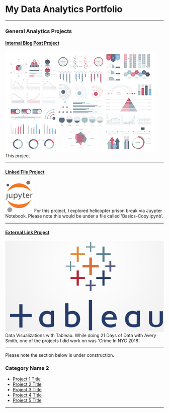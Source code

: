 # My Data Analytics Portfolio

---

### General Analytics Projects

#### [Internal Blog Post Project](/sample_project)
<img src="images/dummy_thumbnail.jpg?raw=true"/>
This project 

---
#### [Linked File Project](https://github.com/jamesjaixp/jamesleung1.github.io/tree/master/files)
[<img src="main-logo.svg"/>](https://github.com/jamesjaixp/jamesleung1.github.io/tree/master/files)
For this project, I explored helicopter prison break via Juypter Notebook. Please note this would be under a file called 'Basics-Copy.ipynb'.

---
#### [External Link Project](https://public.tableau.com/app/profile/james6596)
[<img src="LOGO-TABLEAU-Benchmark.png"/>](https://public.tableau.com/app/profile/james6596)
Data Visualizations with Tableau. While doing 21 Days of Data with Avery Smith, one of the projects I did work on was 'Crime In NYC 2018'.

---

Please note the section below is under construction.

### Category Name 2

- [Project 1 Title](http://example.com/)
- [Project 2 Title](http://example.com/)
- [Project 3 Title](http://example.com/)
- [Project 4 Title](http://example.com/)
- [Project 5 Title](http://example.com/)

---




